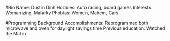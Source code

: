 #Bio
Name: Dustin Dinh
Hobbies: Auto racing, board games
Interests: Womanizing, Malarky
Phobias: Women, Mahem, Cars

#Programming Background
Accomplishments: Reprogrammed both microwave and oven for daylight savings time
Previous education: Watched the Matrix
